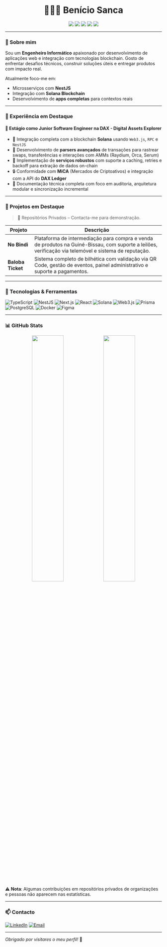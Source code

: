 <h1 align="center">👨🏽‍💻 Benício Sanca</h1>

<p align="center">
  <img src="https://img.shields.io/badge/Full--Stack-blueviolet?style=flat-square" />
  <img src="https://img.shields.io/badge/NestJS-E0234E?style=flat&logo=nestjs&logoColor=white" />
  <img src="https://img.shields.io/badge/Solana-00FF9F?style=flat&logo=solana&logoColor=black" />
  <img src="https://img.shields.io/badge/TypeScript-3178C6?style=flat&logo=typescript&logoColor=white" />
  <img src="https://img.shields.io/badge/Web3.js-000000?style=flat&logo=web3dotjs&logoColor=white" />
</p>

---

### 🚀 Sobre mim

Sou um **Engenheiro Informático** apaixonado por desenvolvimento de aplicações web e integração com tecnologias blockchain. Gosto de enfrentar desafios técnicos, construir soluções úteis e entregar produtos com impacto real.

Atualmente foco-me em:

- Microsserviços com **NestJS**
- Integração com **Solana Blockchain**
- Desenvolvimento de **apps completas** para contextos reais

---

### 🧠 Experiência em Destaque

#### 🧪 Estágio como Junior Software Engineer na DAX - Digital Assets Explorer

- 🔗 Integração completa com a blockchain **Solana** usando `Web3.js`, `RPC` e `NestJS`
- 🧠 Desenvolvimento de **parsers avançados** de transações para rastrear swaps, transferências e interações com AMMs (Raydium, Orca, Serum)
- 🧰 Implementação de **serviços robustos** com suporte a caching, retries e backoff para extração de dados on-chain
- 🔒 Conformidade com **MiCA** (Mercados de Criptoativos) e integração com a API do **DAX Ledger**
- 📄 Documentação técnica completa com foco em auditoria, arquitetura modular e sincronização incremental

---

### 💼 Projetos em Destaque

> 🛑 Repositórios Privados – Contacta-me para demonstração.

| Projeto         | Descrição                                                                 |
|----------------|---------------------------------------------------------------------------|
| **No Bindi**    | Plataforma de intermediação para compra e venda de produtos na Guiné-Bissau, com suporte a leilões, verificação via telemóvel e sistema de reputação. |
| **Baloba Ticket** | Sistema completo de bilhética com validação via QR Code, gestão de eventos, painel administrativo e suporte a pagamentos. |

---

### 🧰 Tecnologias & Ferramentas

![TypeScript](https://img.shields.io/badge/-TypeScript-3178C6?style=flat&logo=typescript&logoColor=white)
![NestJS](https://img.shields.io/badge/-NestJS-E0234E?style=flat&logo=nestjs&logoColor=white)
![Next.js](https://img.shields.io/badge/-Next.js-000000?style=flat&logo=nextdotjs)
![React](https://img.shields.io/badge/-React-61DAFB?style=flat&logo=react&logoColor=black)
![Solana](https://img.shields.io/badge/-Solana-00FF9F?style=flat&logo=solana&logoColor=black)
![Web3.js](https://img.shields.io/badge/-Web3.js-F16822?style=flat&logo=ethereum)
![Prisma](https://img.shields.io/badge/-Prisma-2D3748?style=flat&logo=prisma)
![PostgreSQL](https://img.shields.io/badge/-PostgreSQL-4169E1?style=flat&logo=postgresql&logoColor=white)
![Docker](https://img.shields.io/badge/-Docker-2496ED?style=flat&logo=docker&logoColor=white)
![Figma](https://img.shields.io/badge/-Figma-F24E1E?style=flat&logo=figma&logoColor=white)

---

### 📊 GitHub Stats

<div align="center">
  <img src="https://github-readme-stats.vercel.app/api?username=sancabenicio&show_icons=true&theme=radical" width="45%" />
  <img src="https://github-readme-stats.vercel.app/api/top-langs/?username=sancabenicio&layout=compact&theme=radical" width="45%" />
</div>

⚠️ **Nota**: Algumas contribuições em repositórios privados de organizações e pessoas não aparecem nas estatísticas.

---

### 📫 Contacto

[![LinkedIn](https://img.shields.io/badge/-LinkedIn-blue?style=flat&logo=linkedin&logoColor=white)](https://www.linkedin.com/in/benicio-sanca/)
[![Email](https://img.shields.io/badge/-Email-D14836?style=flat&logo=gmail&logoColor=white)](mailto:beniciosanca@gmail.com)

---

_Obrigado por visitares o meu perfil!_ 🧡
